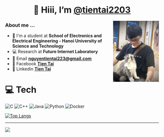 ### <h1 align = "center"> 👋 Hiii, I’m [@tientai2203](https://github.com/tientai2203)

<img align="right" width="auto" height="200" src="taint.jpg">

### About me ...

- :school: I'm a student at **School of Electronics and Electrical Engineering - Hanoi University of Science and Technology**
- :computer: Research at **Future Internet Laboratory**
- :e-mail: Email **nguyentientai223@gmail.com**
- :speech_balloon: Facebook **[Tien Tai](https://www.facebook.com/tai.tien.2203/)**
- :speech_balloon: Linkedin **[Tien Tai](https://www.linkedin.com/in/nguyentientai223/)**

# 💻 Tech
![C](https://img.shields.io/badge/c-%2300599C.svg?style=for-the-badge&logo=c&logoColor=white) ![C++](https://img.shields.io/badge/c++-%2300599C.svg?style=for-the-badge&logo=c%2B%2B&logoColor=white) ![Java](https://img.shields.io/badge/java-%23ED8B00.svg?style=for-the-badge&logo=java&logoColor=white) ![Python](https://img.shields.io/badge/python-3670A0?style=for-the-badge&logo=python&logoColor=ffdd54) ![Docker](https://img.shields.io/badge/docker-%230db7ed.svg?style=for-the-badge&logo=docker&logoColor=white)

[![Top Langs](https://github-readme-stats.vercel.app/api/top-langs/?username=tientai2203&layout=compact&langs_count=10)](https://github.com/anuraghazra/github-readme-stats)

---
[![](https://visitcount.itsvg.in/api?id=tientai2203&icon=0&color=0)](https://visitcount.itsvg.in)
